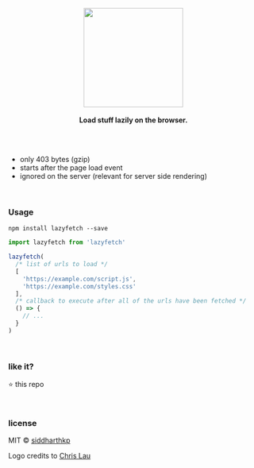 <p align="center">
  <img src="https://raw.githubusercontent.com/siddharthkp/lazyfetch/master/art.jpg" height="200px"/>
  <br><br>
  <b>Load stuff lazily on the browser.</b>
  <br><br>

</p>

&nbsp;

- only 403 bytes (gzip)
- starts after the page load event
- ignored on the server (relevant for server side rendering)

&nbsp;

### Usage

`npm install lazyfetch --save`

```js
import lazyfetch from 'lazyfetch'

lazyfetch(
  /* list of urls to load */
  [
    'https://example.com/script.js',
    'https://example.com/styles.css'
  ],
  /* callback to execute after all of the urls have been fetched */
  () => {
    // ...
  }
)
```

&nbsp;

### like it?

:star: this repo

&nbsp;

### license

MIT © [siddharthkp](https://github.com/siddharthkp)

Logo credits to [Chris Lau](https://dribbble.com/chrislau)
